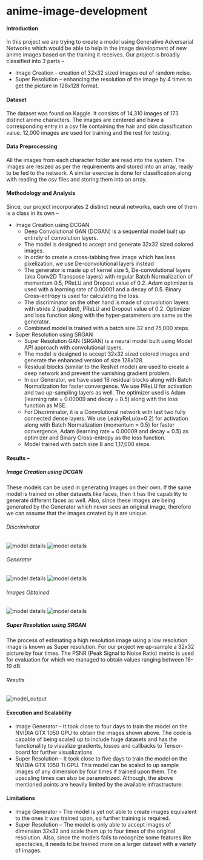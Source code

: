 # anime-image-development

#### Introduction 
In this project we are trying to create a model using Generative Adversarial Networks which would be able to help in the image development of new anime images based on the training it receives. Our project is broadly classified into 3 parts – 
* Image Creation – creation of 32x32 sized images out of random noise.
* Super Resolution – enhancing the resolution of the image by 4 times to get the picture in 128x128 format.
#### Dataset
The dataset was found on Kaggle. It consists of 14,310 images of 173 distinct anime characters. The images are centered and have a corresponding entry in a csv file containing the hair and skin classification value. 12,000 images are used for training and the rest for testing.
#### Data Preprocessing
All the images from each character folder are read into the system. The images are resized as per the requirements and stored into an array, ready to be fed to the network. A similar exercise is done for classification along with reading the csv files and storing them into an array.
#### Methodology and Analysis
Since, our project incorporates 2 distinct neural networks, each one of them is a class in its own – 
* Image Creation using DCGAN
  * Deep Convolutional GAN (DCGAN) is a sequential model built up entirely of convolution layers.
  * The model is designed to accept and generate 32x32 sized colored images.
  * In order to create a cross-tabbing free image which has less pixelization, we use De-convolutional layers instead
  * The generator is made up of kernel size 5, De-convolutional layers (aka Conv2D Transpose layers) with regular Batch Normalization of momentum 0.5, PReLU and Dropout value of 0.2. Adam optimizer is used with a learning rate of 0.00001 and a decay of 0.5. Binary Cross-entropy is used for calculating the loss.
  * The discriminator on the other hand is made of convolution layers with stride 2 (padded), PReLU and Dropout value of 0.2. Optimizer and loss function along with the hyper-parameters are same as the generator.
  * Combined model is trained with a batch size 32 and 75,000 steps.
* Super Resolution using SRGAN
  * Super Resolution GAN (SRGAN) is a neural model built using Model API approach with convolutional layers.
  * The model is designed to accept 32x32 sized colored images and generate the enhanced version of size 128x128.
  * Residual blocks (similar to the ResNet model) are used to create a deep network and prevent the vanishing gradient problem.
  * In our Generator, we have used 16 residual blocks along with Batch Normalization for faster convergence. We use PReLU for activation and two up-sampling layers as well. The optimizer used is Adam (learning rate = 0.00009 and decay = 0.5) along with the loss function as MSE.
  * For Discriminator, it is a Convolutional network with last two fully connected dense layers. We use LeakyReLu(α=0.2) for activation along with Batch Normalization (momentum = 0.5) for faster convergence, Adam (learning rate = 0.00009 and decay = 0.5) as optimizer and Binary Cross-entropy as the loss function.
  * Model trained with batch size 8 and 1,17,000 steps.
#### Results – 
##### Image Creation using DCGAN
These models can be used in generating images on their own. If the same model is trained on other datasets like faces, then it has the capability to generate different faces as well. Also, since these images are being generated by the Generator which never sees an original image, therefore we can assume that the images created by it are unique.

###### Discriminator
![model details](https://github.com/Team7-Code/anime-image-development/blob/dev/Image%20Generator/sample_outputs/dis%20-%201.png)
![model details](https://github.com/Team7-Code/anime-image-development/blob/dev/Image%20Generator/sample_outputs/dis%20-%202.png)

###### Generator
![model details](https://github.com/Team7-Code/anime-image-development/blob/dev/Image%20Generator/sample_outputs/gen1.png)
![model details](https://github.com/Team7-Code/anime-image-development/blob/dev/Image%20Generator/sample_outputs/gen2.png)

###### Images Obtained
![model details](https://github.com/Team7-Code/anime-image-development/blob/dev/Image%20Generator/sample_outputs/img1.png)
![model details](https://github.com/Team7-Code/anime-image-development/blob/dev/Image%20Generator/sample_outputs/img2.png)


##### Super Resolution using SRGAN
The process of estimating a high resolution image using a low resolution image is known as Super resolution. For our project we up-sample a 32x32 picture by four times. The PSNR (Peak Signal to Noise Ratio) metric is used for evaluation for which we managed to obtain values ranging between 16-19 dB.

###### Results
![model_output](https://github.com/Team7-Code/anime-image-development/blob/dev/Super%20Resolution/Sample%20Outputs/img1.png)

#### Execution and Scalability
* Image Generator – It took close to four days to train the model on the NVIDIA GTX 1050 GPU to obtain the images shown above. The code is capable of being scaled up to include huge datasets and has the functionality to visualize gradients, losses and callbacks to Tensor-board for further visualizations
* Super Resolution –  It took close to five days to train the model on the NVIDIA GTX 1050 Ti GPU. This model can be scaled to up sample images of any dimension by four times if trained upon them. The upscaling times can also be parametrized. Although, the above mentioned points are heavily limited by the available infrastructure. 

#### Limitations
* Image Generator – The model is yet not able to create images equivalent to the ones it was trained upon, so further training is required.
* Super Resolution – The model is only able to accept images of dimension 32x32 and scale them up to four times of the original resolution. Also, since the models fails to recognize some features like spectacles, it needs to be trained more on a larger dataset with a variety of images.

